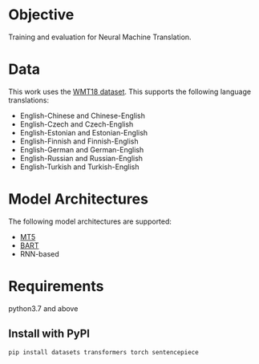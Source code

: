 # Objective

Training and evaluation for Neural Machine Translation. 

# Data

This work uses the [WMT18 dataset](https://www.statmt.org/wmt18/). This supports the following language translations:

- English-Chinese and Chinese-English
- English-Czech and Czech-English
- English-Estonian and Estonian-English
- English-Finnish and Finnish-English
- English-German and German-English
- English-Russian and Russian-English
- English-Turkish and Turkish-English

# Model Architectures

The following model architectures are supported:
 - [MT5](https://huggingface.co/docs/transformers/model_doc/mt5)
 - [BART](https://huggingface.co/docs/transformers/model_doc/bart)
 - RNN-based

# Requirements

python3.7 and above

## Install with PyPI

`pip install datasets transformers torch sentencepiece`
